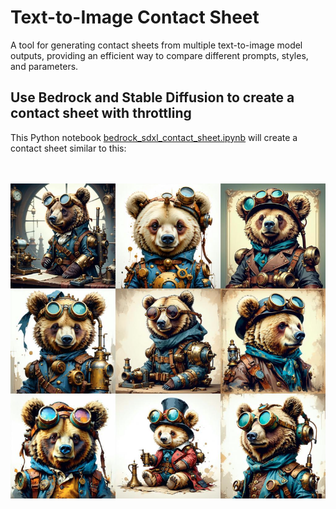 # Text-to-Image Contact Sheet

A tool for generating contact sheets from multiple text-to-image model outputs, providing an efficient way to compare different prompts, styles, and parameters.


## Use Bedrock and Stable Diffusion to create a contact sheet with throttling 

This Python notebook <a href="https://github.com/veloduff/text-to-image-contact-sheet/blob/main/bedrock_sdxl_contact_sheet.ipynb"> bedrock_sdxl_contact_sheet.ipynb</a> will create a contact sheet similar to this:

<br><br>
<img src="/_assets/images/image01.png" width="600px">


